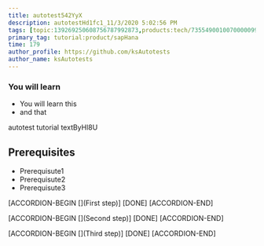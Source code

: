 ```yaml
---
title: autotest542YyX
description: autotestHd1fc1_11/3/2020 5:02:56 PM
tags: [topic:139269250608756787992873,products:tech/73554900100700000996,tutorial:experience/advanced]
primary_tag: tutorial:product/sapHana
time: 179
author_profile: https://github.com/ksAutotests
author_name: ksAutotests
---
```

### You will learn
- You will learn this
- and that

autotest tutorial textByHl8U

## Prerequisites
- Prerequisute1
- Prerequisute2
- Prerequisute3

[ACCORDION-BEGIN [](First step)]
[DONE]
[ACCORDION-END]

[ACCORDION-BEGIN [](Second step)]
[DONE]
[ACCORDION-END]

[ACCORDION-BEGIN [](Third step)]
[DONE]
[ACCORDION-END]

